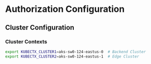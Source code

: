 # Authorization Configuration

## Cluster Configuration

### Cluster Contexts

```sh
export KUBECTX_CLUSTER1=aks-sw0-124-eastus-0  # Backend Cluster
export KUBECTX_CLUSTER2=aks-sw0-124-eastus-1  # Edge Cluster
```

